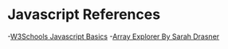 # Javascript References

-[W3Schools Javascript Basics](https://www.w3schools.com/js/)
-[Array Explorer By Sarah Drasner](https://codepen.io/sdras/pen/gogVRX)
